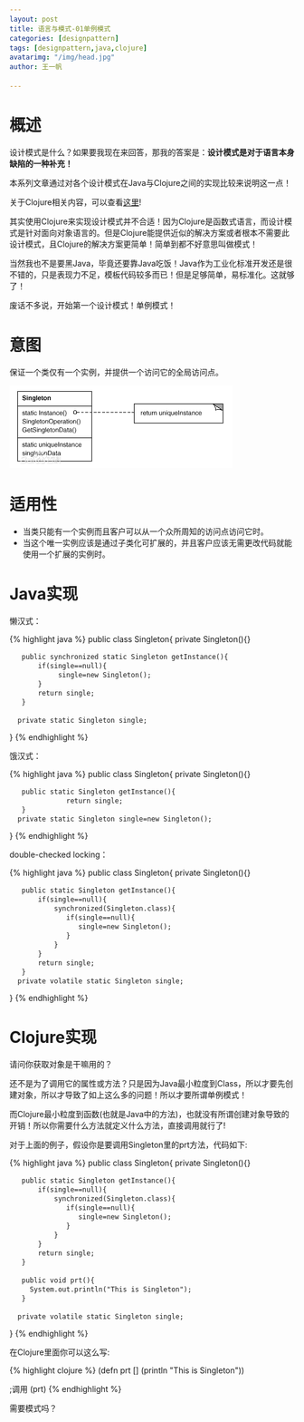 ```yaml
---
layout: post
title: 语言与模式-01单例模式
categories: [designpattern]
tags: [designpattern,java,clojure]
avatarimg: "/img/head.jpg"
author: 王一帆

---
```


# 概述

设计模式是什么？如果要我现在来回答，那我的答案是：**设计模式是对于语言本身缺陷的一种补充！**

本系列文章通过对各个设计模式在Java与Clojure之间的实现比较来说明这一点！

关于Clojure相关内容，可以查看[这里](/tag/#clojure)!

其实使用Clojure来实现设计模式并不合适！因为Clojure是函数式语言，而设计模式是针对面向对象语言的。但是Clojure能提供近似的解决方案或者根本不需要此设计模式，且Clojure的解决方案更简单！简单到都不好意思叫做模式！

当然我也不是要黑Java，毕竟还要靠Java吃饭！Java作为工业化标准开发还是很不错的，只是表现力不足，模板代码较多而已！但是足够简单，易标准化。这就够了！

废话不多说，开始第一个设计模式！单例模式！

# 意图

保证一个类仅有一个实例，并提供一个访问它的全局访问点。

![](/assets/designpattern/singleton.jpg)

# 适用性

- 当类只能有一个实例而且客户可以从一个众所周知的访问点访问它时。
- 当这个唯一实例应该是通过子类化可扩展的，并且客户应该无需更改代码就能使用一个扩展的实例时。

# Java实现

懒汉式：

{% highlight java %}
public class Singleton{
       private Singleton(){}

       public synchronized static Singleton getInstance(){
           if(single==null){
                single=new Singleton();
           }
           return single;
       }

      private static Singleton single;
}
{% endhighlight %}

<!-- more -->

饿汉式：

{% highlight java %}
public class Singleton{
       private Singleton(){}

       public static Singleton getInstance(){
                  return single;
       }
      private static Singleton single=new Singleton();
}
{% endhighlight %}

double-checked locking：

{% highlight java %}
public class Singleton{
       private Singleton(){}

       public static Singleton getInstance(){
           if(single==null){
               synchronized(Singleton.class){
                  if(single==null){
                     single=new Singleton();
                  }
               }
           }
           return single;
       }
      private volatile static Singleton single;
}
{% endhighlight %}

# Clojure实现

请问你获取对象是干嘛用的？

还不是为了调用它的属性或方法？只是因为Java最小粒度到Class，所以才要先创建对象，所以才导致了如上这么多的问题！所以才要所谓单例模式！

而Clojure最小粒度到函数(也就是Java中的方法)，也就没有所谓创建对象导致的开销！所以你需要什么方法就定义什么方法，直接调用就行了!

对于上面的例子，假设你是要调用Singleton里的prt方法，代码如下:

{% highlight java %}
public class Singleton{
       private Singleton(){}

       public static Singleton getInstance(){
           if(single==null){
               synchronized(Singleton.class){
                  if(single==null){
                     single=new Singleton();
                  }
               }
           }
           return single;
       }

       public void prt(){
         System.out.println("This is Singleton");
       }

      private volatile static Singleton single;
}
{% endhighlight %}

在Clojure里面你可以这么写:

{% highlight clojure %}
(defn prt []
  (println "This is Singleton"))

;调用
(prt)
{% endhighlight %}

需要模式吗？
